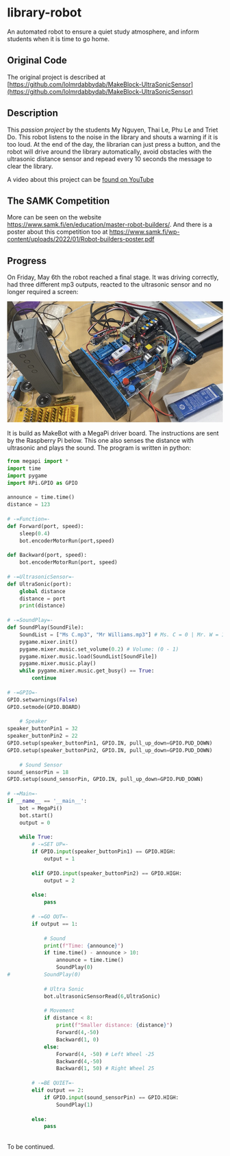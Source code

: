 # library-robot

An automated robot to ensure a quiet study atmosphere, and inform students when it is time to go home.

## Original Code

The original project is described at [https://github.com/lolmrdabbydab/MakeBlock-UltraSonicSensor](https://github.com/lolmrdabbydab/MakeBlock-UltraSonicSensor)

## Description

This _passion project_ by the students My Nguyen, Thai Le, Phu Le and Triet Do. This robot listens to the noise in the library and shouts a warning if it is too loud. At the end of the day, the librarian can just press a button, and the robot will drive around the library automatically, avoid obstacles with the ultrasonic distance sensor and repead every 10 seconds the message to clear the library.

A video about this project can be [found on YouTube](https://youtu.be/Inp2bbtwn5M)

## The SAMK Competition

More can be seen on the website https://www.samk.fi/en/education/master-robot-builders/. And there is a poster about this competition too at https://www.samk.fi/wp-content/uploads/2022/01/Robot-builders-poster.pdf 

## Progress

On Friday, May 6th the robot reached a final stage. It was driving correctly, had three different mp3 outputs, reacted to the ultrasonic sensor and no longer required a screen:

![Robot prototype](docs/2022-05-06_robot.png)

It is build as MakeBot with a MegaPi driver board. The instructions are sent by the Raspberry Pi below. This one also senses the distance with ultrasonic and plays the sound. The program is written in python:

``` py
from megapi import *
import time
import pygame
import RPi.GPIO as GPIO

announce = time.time()
distance = 123

# -=Function=-
def Forward(port, speed):
	sleep(0.4)
	bot.encoderMotorRun(port,speed)

def Backward(port, speed):
	bot.encoderMotorRun(port, speed)

# -=UltrasonicSensor=-
def UltraSonic(port):
	global distance
	distance = port
	print(distance)

# -=SoundPlay=-
def SoundPlay(SoundFile):
	SoundList = ["Ms C.mp3", "Mr Williams.mp3"] # Ms. C = 0 | Mr. W = 1
	pygame.mixer.init()
	pygame.mixer.music.set_volume(0.2) # Volume: (0 - 1)
	pygame.mixer.music.load(SoundList[SoundFile])
	pygame.mixer.music.play()
	while pygame.mixer.music.get_busy() == True:
		continue

# -=GPIO=-
GPIO.setwarnings(False)
GPIO.setmode(GPIO.BOARD)

	# Speaker
speaker_buttonPin1 = 32
speaker_buttonPin2 = 22
GPIO.setup(speaker_buttonPin1, GPIO.IN, pull_up_down=GPIO.PUD_DOWN)
GPIO.setup(speaker_buttonPin2, GPIO.IN, pull_up_down=GPIO.PUD_DOWN)

    # Sound Sensor
sound_sensorPin = 18
GPIO.setup(sound_sensorPin, GPIO.IN, pull_up_down=GPIO.PUD_DOWN)

# -=Main=-
if __name__ == '__main__':
	bot = MegaPi()
	bot.start()
	output = 0

	while True:
		# -=SET UP=-
		if GPIO.input(speaker_buttonPin1) == GPIO.HIGH:
			output = 1
		
		elif GPIO.input(speaker_buttonPin2) == GPIO.HIGH:
			output = 2
		
		else:
			pass

		# -=GO OUT=-
		if output == 1:
			
			# Sound
			print(f"Time: {announce}")
			if time.time() - announce > 10:
				announce = time.time()
				SoundPlay(0)
#			SoundPlay(0)
				
			# Ultra Sonic
			bot.ultrasonicSensorRead(6,UltraSonic)
			
			# Movement
			if distance < 8:
				print(f"Smaller distance: {distance}")
				Forward(4,-50)
				Backward(1, 0)
			else:
				Forward(4, -50) # Left Wheel -25
                Backward(4,-50)
				Backward(1, 50) # Right Wheel 25

		# -=BE QUIET=-
		elif output == 2:
			if GPIO.input(sound_sensorPin) == GPIO.HIGH:
				SoundPlay(1)
		
		else:
			pass
	

```

To be continued.
